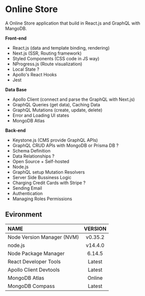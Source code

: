 # Online Store
A Online Store application that build in React.js and GraphQL with MangoDB.

**Front-end**  
- React.js (data and template binding, rendering)
- Next.js (SSR, Routing framework)
- Styled Components (CSS code in JS way)
- NProgress.js (Route visualization)
- Local State ?
- Apollo's React Hooks
- Jest

**Data Base**  
- Apollo Client (connect and parse the GraphQL with Next.js)
- GraphQL Queries (get data), Caching Data
- GraphQL Mutations (create, update, delete)
- Error and Loading UI states
- MongoDB Atlas

**Back-end**  
- Keystone.js (CMS provide GraphQL APIs)
- GraphQL CRUD APIs with MongoDB or Prisma DB ?
- Schema Definition
- Data Relationships ?
- Open Source + Self-hosted
- Node.js
- GraphQL setup Mutation Resolvers
- Server Side Bussiness Logic
- Charging Credit Cards with Stripe ?
- Sending Email
- Authentication
- Managing Roles Permissions


## Evironment
|   NAME   |  VERSION  |
| :----- | :----: |
| Node Version Manager (NVM) |  v0.35.2  |
|  node.js |  v14.4.0  |
|  Node Package Manager   | 6.14.5  |
|React Developer Tools | Latest |
|Apollo Client Devtools | Latest |
|MongoDB Atlas | Online |
|MongoDB Compass | Latest |